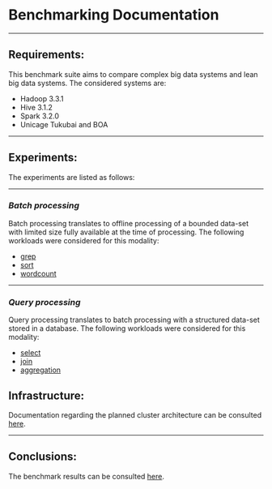 # Benchmarking Documentation

---
## Requirements:

This benchmark suite aims to compare complex big data systems and lean big data systems. The considered systems are:
- Hadoop 3.3.1
- Hive 3.1.2
- Spark 3.2.0
- Unicage Tukubai and BOA

---
## Experiments:

The experiments are listed as follows:

---
### ***Batch processing***

Batch processing translates to offline processing of a bounded data-set with limited size fully available at the time of processing. The following workloads were considered for this modality:

- [grep](grep.md)
- [sort](sort.md)
- [wordcount](wordcount.md)

---
### ***Query processing***

Query processing translates to batch processing with a structured data-set stored in a database. The following workloads were considered for this modality:

- [select](select.md)
- [join](join.md)
- [aggregation](aggregation.md)

## Infrastructure:

Documentation regarding the planned cluster architecture can be consulted [here](cluster_architecture.md).

---
## Conclusions:

The benchmark results can be consulted [here](https://github.com/duartegithub/Unicage-Benchmarks-2021-2022-Results).